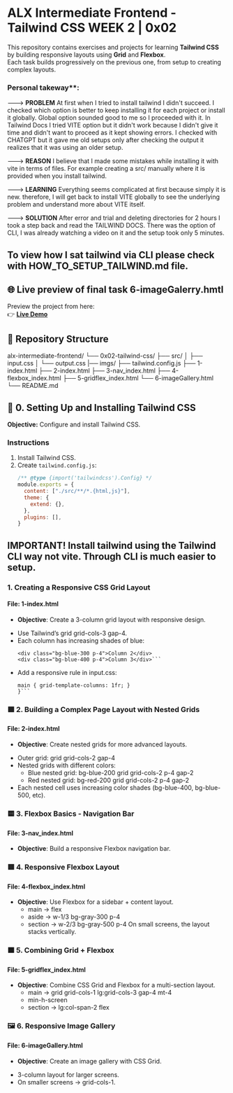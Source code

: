 # ALX Intermediate Frontend - Tailwind CSS WEEK 2 | 0x02

This repository contains exercises and projects for learning **Tailwind CSS** by building responsive layouts using **Grid** and **Flexbox**.  
Each task builds progressively on the previous one, from setup to creating complex layouts.

### Personal takeway**: 

---> **PROBLEM** At first when I tried to install tailwind I didn't succeed. I checked which option is better to keep installing it for each project or install it globally. Global option sounded good to me so I proceeded with it. In Tailwind Docs I tried VITE  option but it didn't work because I didn't give it time and didn't want to proceed as it kept showing errors. I checked with CHATGPT but it gave me old setups only after checking the output it realizes that it was using an older setup. 

---> **REASON** I believe that I made some mistakes while installing it with vite in terms of files. For example creating a src/ manually where it is provided when you install tailwind. 

---> **LEARNING** Everything seems complicated at first because simply it is new. 
    therefore, I will get back to install VITE globally to see the underlying problem and understand more about VITE itself.
    
---> **SOLUTION** After error and trial and deleting directories for 2 hours I took a step back and read the TAILWIND DOCS. There was the option of CLI, I was already watching a video on it and the setup took only 5 minutes. 

## To view how I sat tailwind via CLI please check with HOW_TO_SETUP_TAILWIND.md file.

## 🌐 Live preview of final task 6-imageGalerry.hmtl
Preview the project from here:  
👉 **[Live Demo](https://saadallah-design.github.io/alx-intermediate-frontend/0x02-tailwind-css/6-imageGallery.html)** 

## 📂 Repository Structure
alx-intermediate-frontend/
└── 0x02-tailwind-css/
├── src/
│ ├── input.css
│ └── output.css
|── imgs/ 
├── tailwind.config.js
├── 1-index.html
├── 2-index.html
├── 3-nav_index.html
├── 4-flexbox_index.html
├── 5-gridflex_index.html
└── 6-imageGallery.html
└── README.md


## 🚀 0. Setting Up and Installing Tailwind CSS
**Objective:** Configure and install Tailwind CSS.

### Instructions
1. Install Tailwind CSS.
2. Create `tailwind.config.js`:
   ```js
   /** @type {import('tailwindcss').Config} */
   module.exports = {
     content: ["./src/**/*.{html,js}"],
     theme: {
       extend: {},
     },
     plugins: [],
   }
## IMPORTANT! Install tailwind using the Tailwind CLI way not vite. Through CLI is much easier to setup. 

### 1. Creating a Responsive CSS Grid Layout
#### File: 1-index.html

* **Objective**: Create a 3-column grid layout with responsive design.
- Use Tailwind’s grid grid-cols-3 gap-4.
- Each column has increasing shades of blue:
    ```<div class="bg-blue-200 p-4">Column 1</div>
    <div class="bg-blue-300 p-4">Column 2</div>
    <div class="bg-blue-400 p-4">Column 3</div>```
- Add a responsive rule in input.css:
    ``` @media (max-width: 768px) {
    main { grid-template-columns: 1fr; }
    }```

### 🟩 2. Building a Complex Page Layout with Nested Grids
#### File: 2-index.html

* **Objective**: Create nested grids for more advanced layouts.

- Outer grid: grid grid-cols-2 gap-4
- Nested grids with different colors:
    - Blue nested grid: bg-blue-200 grid grid-cols-2 p-4 gap-2
    - Red nested grid: bg-red-200 grid grid-cols-2 p-4 gap-2
- Each nested cell uses increasing color shades (bg-blue-400, bg-blue-500, etc).

### 🟨 3. Flexbox Basics - Navigation Bar
#### File: 3-nav_index.html

* **Objective**: Build a responsive Flexbox navigation bar.

### 🟥 4. Responsive Flexbox Layout
#### File: 4-flexbox_index.html
* **Objective**: Use Flexbox for a sidebar + content layout.
    - main → flex
    - aside → w-1/3 bg-gray-300 p-4
    - section → w-2/3 bg-gray-500 p-4
On small screens, the layout stacks vertically.

### 🟧 5. Combining Grid + Flexbox
#### File: 5-gridflex_index.html

* **Objective**: Combine CSS Grid and Flexbox for a multi-section layout.
    - main → grid grid-cols-1 lg:grid-cols-3 gap-4 mt-4
    - min-h-screen
    - section → lg:col-span-2 flex

### 🖼 6. Responsive Image Gallery
#### File: 6-imageGallery.html

* **Objective**: Create an image gallery with CSS Grid.
- 3-column layout for larger screens.
- On smaller screens → grid-cols-1.



